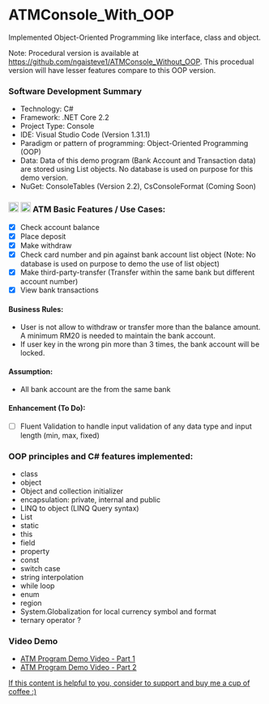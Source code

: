 # ATMConsole_With_OOP
Implemented Object-Oriented Programming like interface, class and object. 

Note: Procedural version is available at https://github.com/ngaisteve1/ATMConsole_Without_OOP. This procedual version will have lesser features compare to this OOP version.

### Software Development Summary
- Technology: C#
- Framework: .NET Core 2.2
- Project Type: Console
- IDE: Visual Studio Code (Version 1.31.1)
- Paradigm or pattern of programming: Object-Oriented Programming (OOP)
- Data: Data of this demo program (Bank Account and Transaction data) are stored using List objects. No database is used on purpose for this demo version.
- NuGet: ConsoleTables (Version 2.2), CsConsoleFormat (Coming Soon)

### <img class="emoji" alt="atm" height="20" width="20" src="https://github.githubassets.com/images/icons/emoji/unicode/1f3e7.png"> <img class="emoji" alt="credit_card" height="20" width="20" src="https://github.githubassets.com/images/icons/emoji/unicode/1f4b3.png"> ATM Basic Features / Use Cases:
- [x] Check account balance
- [x] Place deposit
- [x] Make withdraw
- [x] Check card number and pin against bank account list object (Note: No database is used on purpose to demo the use of list object)
- [x] Make third-party-transfer (Transfer within the same bank but different account number)
- [x] View bank transactions

#### Business Rules:
- User is not allow to withdraw or transfer more than the balance amount. A minimum RM20 is needed to maintain the bank account.
- If user key in the wrong pin more than 3 times, the bank account will be locked.

#### Assumption:
- All bank account are the from the same bank

#### Enhancement (To Do):
- [ ] Fluent Validation to handle input validation of any data type and input length (min, max, fixed)

### OOP principles and C# features implemented:
- class
- object
- Object and collection initializer
- encapsulation: private, internal and public
- LINQ to object (LINQ Query syntax)
- List
- static
- this
- field
- property
- const
- switch case
- string interpolation
- while loop
- enum
- region
- System.Globalization for local currency symbol and format
- ternary operator ?

### Video Demo
- [ATM Program Demo Video - Part 1](http://www.youtube.com/watch?v=sn3S3-FYbA0)
- [ATM Program Demo Video - Part 2](http://www.youtube.com/watch?v=wUR7553mbyo) 

[If this content is helpful to you, consider to support and buy me a cup of coffee :) ](https://ko-fi.com/V7V2PN67)
